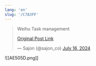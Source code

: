 ```yaml
---
lang: 'en'
slug: '/C7A3FF'
---
```


<blockquote class="twitter-tweet">

Weihu Task management

[Original Post Link](https://t.co/gmJcp2sYZo)

&mdash; Sajon (@sajon_co) [July 16, 2024](https://twitter.com/sajon_co/status/1813091191539573241?ref_src=twsrc%5Etfw)

</blockquote>

![[AE505D.png]]
